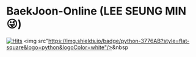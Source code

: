 # BaekJoon-Online (LEE SEUNG MIN😜)
[![Hits](https://hits.seeyoufarm.com/api/count/incr/badge.svg?url=https%3A%2F%2Fgithub.com%2Fsm9199%2FBaekJoon-Online&count_bg=%23FBC2EB&title_bg=%23A6C1EE&icon=&icon_color=%23CECDCD&title=hits&edge_flat=false)](https://hits.seeyoufarm.com)
<img src"https://img.shields.io/badge/python-3776AB?style=flat-square&logo=python&logoColor=white"/></a>&nbsp
